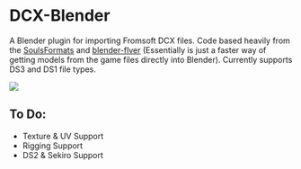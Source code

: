 # DCX-Blender
A Blender plugin for importing Fromsoft DCX files. Code based heavily from the [SoulsFormats](https://github.com/JKAnderson/SoulsFormats) and [blender-flver](https://github.com/elizagamedev/blender-flver) (Essentially is just a faster way of getting models from the game files directly into Blender). Currently supports DS3 and DS1 file types.


![](https://i.redd.it/sc5lp2owfk761.gif)

## To Do:
* Texture & UV Support
* Rigging Support
* DS2 & Sekiro Support
